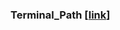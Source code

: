 
### Terminal_Path **[[link](https://github.com/HeisenGo/heisen-baba/blob/feature/terminal-path/terminal_path/docs/terminal_path_doc.md)]**
